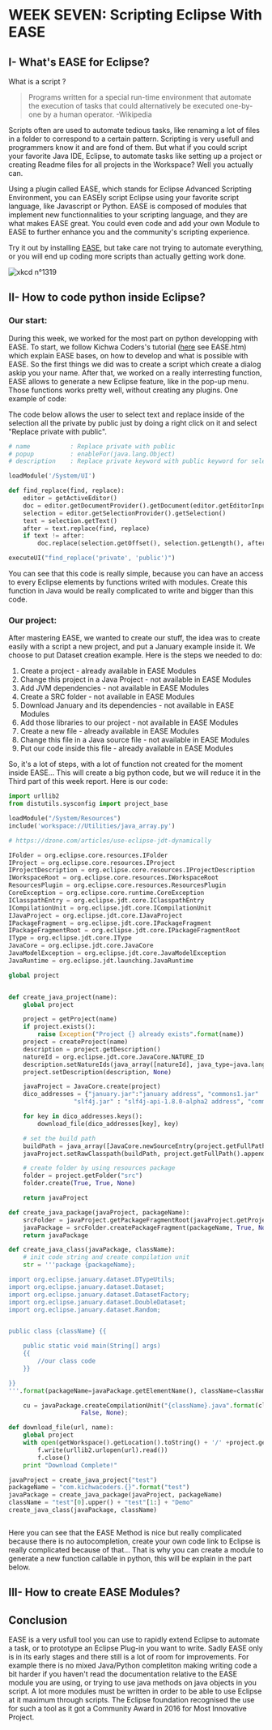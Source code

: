 # WEEK SEVEN: Scripting Eclipse With EASE

## I- What's EASE for Eclipse?

What is a script ?

> Programs written for a special run-time environment that automate the
> execution of tasks that could alternatively be executed one-by-one by a human
> operator. \-Wikipedia

Scripts often are used to automate tedious tasks, like renaming a lot of files
in a folder to correspond to a certain pattern. Scripting is very usefull and
programmers know it and are fond of them. But what if you could script your
favorite Java IDE, Eclipse, to automate tasks like setting up a project or
creating Readme files for all projects in the Workspace? Well you actually can.

Using a plugin called EASE, which stands for Eclipse Advanced Scripting
Environment, you can EASEly script Eclipse using your favorite script language,
like Javascript or Python. EASE is composed of modules that implement new
functionnalities to your scripting language, and they are what makes EASE great.
You could even code and add your own Module to EASE to further enhance you and
the community's scripting experience.

Try it out by installing
[EASE](http://download.eclipse.org/ease/update/release), but take care not
trying to automate everything, or you will end up coding more scripts than
actually getting work done.

![xkcd n°1319](https://imgs.xkcd.com/comics/automation.png)

## II- How to code python inside Eclipse?

### Our start:
During this week, we worked for the most part on python developping with EASE. To start, we follow Kichwa Coders's tutorial ([here](https://github.com/jonahkichwacoders/EASE-Python-Examples) see EASE.htm) which explain EASE bases, on how to develop and what is possible with EASE.
So the first things we did was to create a script which create a dialog askip you your name. After that, we worked on a really interresting function, EASE allows to generate a new Eclipse feature, like in the pop-up menu. Those functions works pretty well, without creating any plugins.
One example of code:

The code below allows the user to select text and replace inside of the selection all the private by public just by doing a right click on it and select "Replace private with public".


```Python
# name           : Replace private with public
# popup          : enableFor(java.lang.Object)
# description    : Replace private keyword with public keyword for selection

loadModule('/System/UI')

def find_replace(find, replace):
    editor = getActiveEditor()
    doc = editor.getDocumentProvider().getDocument(editor.getEditorInput())
   	selection = editor.getSelectionProvider().getSelection()
    text = selection.getText()
    after = text.replace(find, replace)
    if text != after:
        doc.replace(selection.getOffset(), selection.getLength(), after)

executeUI("find_replace('private', 'public')")
```

You can see that this code is really simple, because you can have an access to every Eclipse elements by functions writed with modules.
Create this function in Java would be really complicated to write and bigger than this code.

### Our project:

After mastering EASE, we wanted to create our stuff, the idea was to create easily with a script a new project, and put a January example inside it. We choose to put Dataset creation example. Here is the steps we needed to do:

1. Create a project - already available in EASE Modules
2. Change this project in a Java Project - not available in EASE Modules
3. Add JVM dependencies - not available in EASE Modules
4. Create a SRC folder - not available in EASE Modules
5. Download January and its dependencies - not available in EASE Modules
6. Add those libraries to our project - not available in EASE Modules
7. Create a new file - 	already available in EASE Modules
8. Change this file in a Java source file - not available in EASE Modules
9. Put our code inside this file - already available in EASE Modules

So, it's a lot of steps, with a lot of function not created for the moment inside EASE... This will create a big python code, but we will reduce it in the Third part of this week report.
Here is our code:

```Python
import urllib2
from distutils.sysconfig import project_base

loadModule("/System/Resources")
include('workspace://Utilities/java_array.py')

# https://dzone.com/articles/use-eclipse-jdt-dynamically

IFolder = org.eclipse.core.resources.IFolder
IProject = org.eclipse.core.resources.IProject
IProjectDescription = org.eclipse.core.resources.IProjectDescription
IWorkspaceRoot = org.eclipse.core.resources.IWorkspaceRoot
ResourcesPlugin = org.eclipse.core.resources.ResourcesPlugin
CoreException = org.eclipse.core.runtime.CoreException
IClasspathEntry = org.eclipse.jdt.core.IClasspathEntry
ICompilationUnit = org.eclipse.jdt.core.ICompilationUnit
IJavaProject = org.eclipse.jdt.core.IJavaProject
IPackageFragment = org.eclipse.jdt.core.IPackageFragment
IPackageFragmentRoot = org.eclipse.jdt.core.IPackageFragmentRoot
IType = org.eclipse.jdt.core.IType
JavaCore = org.eclipse.jdt.core.JavaCore
JavaModelException = org.eclipse.jdt.core.JavaModelException
JavaRuntime = org.eclipse.jdt.launching.JavaRuntime

global project


def create_java_project(name):
    global project

    project = getProject(name)
    if project.exists():
        raise Exception("Project {} already exists".format(name))
    project = createProject(name)
    description = project.getDescription()
    natureId = org.eclipse.jdt.core.JavaCore.NATURE_ID
    description.setNatureIds(java_array([natureId], java_type=java.lang.String))
    project.setDescription(description, None)

    javaProject = JavaCore.create(project)
    dico_addresses = {"january.jar":"january address", "commons1.jar" : "commons-lang-2.6 address",
                  "slf4j.jar" : "slf4j-api-1.8.0-alpha2 address", "commons2.jar" : "commons-math3-3.6.1 address"}

	for key in dico_addresses.keys():
    	download_file(dico_addresses[key], key)

    # set the build path
    buildPath = java_array([JavaCore.newSourceEntry(project.getFullPath().append("src")), JavaRuntime.getDefaultJREContainerEntry(), JavaCore.newLibraryEntry(project.getFullPath().append("january.jar"), None, None), JavaCore.newLibraryEntry(project.getFullPath().append("commons1.jar"), None, None), JavaCore.newLibraryEntry(project.getFullPath().append("commons2.jar"), None, None), JavaCore.newLibraryEntry(project.getFullPath().append("slf4j.jar"), None, None)], java_type=IClasspathEntry)
    javaProject.setRawClasspath(buildPath, project.getFullPath().append("bin"), None)

    # create folder by using resources package
    folder = project.getFolder("src")
    folder.create(True, True, None)

    return javaProject

def create_java_package(javaProject, packageName):
    srcFolder = javaProject.getPackageFragmentRoot(javaProject.getProject().getFolder("src"))
    javaPackage = srcFolder.createPackageFragment(packageName, True, None)
    return javaPackage

def create_java_class(javaPackage, className):
    # init code string and create compilation unit
    str = '''package {packageName};

import org.eclipse.january.dataset.DTypeUtils;
import org.eclipse.january.dataset.Dataset;
import org.eclipse.january.dataset.DatasetFactory;
import org.eclipse.january.dataset.DoubleDataset;
import org.eclipse.january.dataset.Random;


public class {className} {{

    public static void main(String[] args)
    {{
        //our class code
    }}

}}
'''.format(packageName=javaPackage.getElementName(), className=className)

    cu = javaPackage.createCompilationUnit("{className}.java".format(className=className), str,
                    False, None);

def download_file(url, name):
    global project
    with open(getWorkspace().getLocation().toString() + '/' +project.getFullPath().toString()+'/'+name,'wb') as f:
        f.write(urllib2.urlopen(url).read())
        f.close()
    print "Download Complete!"

javaProject = create_java_project("test")
packageName = "com.kichwacoders.{}".format("test")
javaPackage = create_java_package(javaProject, packageName)
className = "test"[0].upper() + "test"[1:] + "Demo"
create_java_class(javaPackage, className)



```

Here you can see that the EASE Method is nice but really complicated because there is no autocompletion, create your own code link to Eclipse is really complicated because of that... That is why you can create a module to generate a new function callable in python, this will be explain in the part below.

## III- How to create EASE Modules?

## Conclusion

EASE is a very usfull tool you can use to rapidly extend Eclipse to automate a
task, or to prototype an Eclipse Plug-in you want to write. Sadly EASE only is
in its early stages and there still is a lot of room for improvements. For
example there is no mixed Java/Python completiton making writing code a bit
harder if you haven't read the documentation relative to the EASE module you are
using, or trying to use java methods on java objects in you script. A lot more
modules must be written in order to be able to use Eclipse at it maximum through
scripts. The Eclipse foundation recognised the use for such a tool as it got a
Community Award in 2016 for Most Innovative Project.
